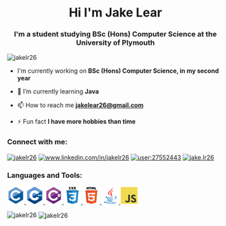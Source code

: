 <h1 align="center">Hi I'm Jake Lear</h1>
<h3 align="center">I'm a student studying BSc (Hons) Computer Science at the University of Plymouth</h3>

<p align="left"> <img src="https://komarev.com/ghpvc/?username=jakelr26&label=Profile%20views&color=0e75b6&style=flat" alt="jakelr26" /> </p>

- I'm currently working on **BSc (Hons) Computer Science, in my second year**

- 🌱 I’m currently learning **Java**

- 📫 How to reach me **jakelear26@gmail.com**

- ⚡ Fun fact **I have more hobbies than time**

<h3 align="left">Connect with me:</h3>
<p align="left">
<a href="https://dev.to/jakelr26" target="blank"><img align="center" src="https://raw.githubusercontent.com/rahuldkjain/github-profile-readme-generator/master/src/images/icons/Social/devto.svg" alt="jakelr26" height="30" width="40" /></a>
<a href="https://linkedin.com/in/www.linkedin.com/in/jakelr26" target="blank"><img align="center" src="https://raw.githubusercontent.com/rahuldkjain/github-profile-readme-generator/master/src/images/icons/Social/linked-in-alt.svg" alt="www.linkedin.com/in/jakelr26" height="30" width="40" /></a>
<a href="https://stackoverflow.com/users/user:27552443" target="blank"><img align="center" src="https://raw.githubusercontent.com/rahuldkjain/github-profile-readme-generator/master/src/images/icons/Social/stack-overflow.svg" alt="user:27552443" height="30" width="40" /></a>
<a href="https://instagram.com/jakelr26" target="blank"><img align="center" src="https://raw.githubusercontent.com/rahuldkjain/github-profile-readme-generator/master/src/images/icons/Social/instagram.svg" alt="jake.lr26" height="30" width="40" /></a>
</p>

<h3 align="left">Languages and Tools:</h3>
<p align="left"> <a href="https://www.cprogramming.com/" target="_blank" rel="noreferrer"> <img src="https://raw.githubusercontent.com/devicons/devicon/master/icons/c/c-original.svg" alt="c" width="40" height="40"/> </a> <a href="https://www.w3schools.com/cpp/" target="_blank" rel="noreferrer"> <img src="https://raw.githubusercontent.com/devicons/devicon/master/icons/cplusplus/cplusplus-original.svg" alt="cplusplus" width="40" height="40"/> </a> <a href="https://www.w3schools.com/cs/" target="_blank" rel="noreferrer"> <img src="https://raw.githubusercontent.com/devicons/devicon/master/icons/csharp/csharp-original.svg" alt="csharp" width="40" height="40"/> </a> <a href="https://www.w3schools.com/css/" target="_blank" rel="noreferrer"> <img src="https://raw.githubusercontent.com/devicons/devicon/master/icons/css3/css3-original-wordmark.svg" alt="css3" width="40" height="40"/> </a> <a href="https://www.w3.org/html/" target="_blank" rel="noreferrer"> <img src="https://raw.githubusercontent.com/devicons/devicon/master/icons/html5/html5-original-wordmark.svg" alt="html5" width="40" height="40"/> </a> <a href="https://www.java.com" target="_blank" rel="noreferrer"> <img src="https://raw.githubusercontent.com/devicons/devicon/master/icons/java/java-original.svg" alt="java" width="40" height="40"/> </a> <a href="https://developer.mozilla.org/en-US/docs/Web/JavaScript" target="_blank" rel="noreferrer"> <img src="https://raw.githubusercontent.com/devicons/devicon/master/icons/javascript/javascript-original.svg" alt="javascript" width="40" height="40"/> </a> </p>

<p><img align="left" src="https://github-readme-stats.vercel.app/api/top-langs?username=jakelr26&show_icons=true&locale=en&layout=compact" alt="jakelr26" /></p>

<p>&nbsp;<img align="center" src="https://github-readme-stats.vercel.app/api?username=jakelr26&show_icons=true&locale=en" alt="jakelr26" /></p>


<!---
Jakelr26/Jakelr26 is a ✨ special ✨ repository because its `README.md` (this file) appears on your GitHub profile.
You can click the Preview link to take a look at your changes.
--->

